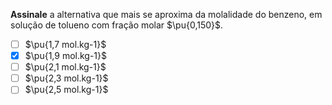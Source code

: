 **Assinale** a alternativa que mais se aproxima da molalidade do benzeno, em solução de tolueno com fração molar $\pu{0,150}$.

- [ ] $\pu{1,7 mol.kg-1}$
- [x] $\pu{1,9 mol.kg-1}$
- [ ] $\pu{2,1 mol.kg-1}$
- [ ] $\pu{2,3 mol.kg-1}$
- [ ] $\pu{2,5 mol.kg-1}$
